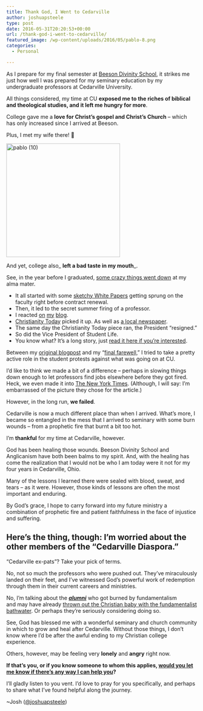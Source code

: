 ```yaml
---
title: Thank God, I Went to Cedarville
author: joshuapsteele
type: post
date: 2016-05-31T20:20:53+00:00
url: /thank-god-i-went-to-cedarville/
featured_image: /wp-content/uploads/2016/05/pablo-8.png
categories:
  - Personal

---
```

As I prepare for my final semester at [Beeson Divinity School][1], it strikes me just how well I was prepared for my seminary education by my undergraduate professors at Cedarville University.

All things considered, my time at CU **exposed me to the riches of biblical and theological studies, and it left me hungry for more**.

College gave me a **love for Christ&#8217;s gospel and Christ&#8217;s Church** &#8211; which has only increased since I arrived at Beeson.

Plus, I met my wife there! 🙂

<img decoding="async" loading="lazy" class="alignnone size-medium wp-image-3868" src="https://joshuapsteele.com/wp-content/uploads/2016/05/pablo-10-300x300.png" alt="pablo (10)" width="300" height="300" srcset="https://joshuapsteele.com/wp-content/uploads/2016/05/pablo-10-300x300.png 300w, https://joshuapsteele.com/wp-content/uploads/2016/05/pablo-10-150x150.png 150w, https://joshuapsteele.com/wp-content/uploads/2016/05/pablo-10-768x768.png 768w, https://joshuapsteele.com/wp-content/uploads/2016/05/pablo-10.png 1024w" sizes="(max-width: 300px) 100vw, 300px" /> 

And yet, college also_ **left a bad taste in my mouth**_.

See, in the year before I graduated, [some crazy things went down][2] at my alma mater.

  * It all started with some [sketchy White Papers][3] getting sprung on the faculty right before contract renewal.
  * Then, it led to the secret summer firing of a professor.
  * I reacted [on][4] [my][5] [blog][6].
  * [Christianity Today][7] picked it up. As well as [a local newspaper][8].
  * The same day the Christianity Today piece ran, the President &#8220;resigned.&#8221;
  * So did the Vice President of Student Life.
  * You know what? It&#8217;s a long story, just [read it here if you&#8217;re interested][2].

Between my [original blogpost][4] and my &#8220;[final farewell,][9]&#8221; I tried to take a pretty active role in the student protests against what was going on at CU.

I&#8217;d like to think we made a bit of a difference &#8211; perhaps in slowing things down enough to let professors find jobs elsewhere before they got fired. Heck, we even made it into [The New York Times][10]. (Although, I will say: I&#8217;m embarrassed of the picture they chose for the article.)

However, in the long run, **we failed**.

Cedarville is now a much different place than when I arrived. What&#8217;s more, I became so entangled in the mess that I arrived to seminary with some burn wounds &#8211; from a prophetic fire that burnt a bit too hot.

I&#8217;m **thankful** for my time at Cedarville, however.

God has been healing those wounds. Beeson Divinity School and Anglicanism have both been balms to my spirit. And, with the healing has come the realization that I would not be who I am today were it not for my four years in Cedarville, Ohio.

Many of the lessons I learned there were sealed with blood, sweat, and tears &#8211; as it were. However, those kinds of lessons are often the most important and enduring.

By God&#8217;s grace, I hope to carry forward into my future ministry a combination of prophetic fire and patient faithfulness in the face of injustice and suffering.

## Here&#8217;s the thing, though: I&#8217;m worried about the other members of the &#8220;Cedarville Diaspora.&#8221;

&#8220;Cedarville ex-pats&#8221;? Take your pick of terms.

No, not so much the professors who were pushed out. They&#8217;ve miraculously landed on their feet, and I&#8217;ve witnessed God&#8217;s powerful work of redemption through them in their current careers and ministries.

No, I&#8217;m talking about the <span style="text-decoration: underline;"><em><strong>alumni</strong></em></span> who got burned by fundamentalism and may have already [thrown out the Christian baby with the fundamentalist bathwater][11]. Or perhaps they&#8217;re seriously considering doing so.

See, God has blessed me with a wonderful seminary and church community in which to grow and heal after Cedarville. Without those things, I don&#8217;t know where I&#8217;d be after the awful ending to my Christian college experience.

Others, however, may be feeling very **lonely** and **angry** right now.

**If that&#8217;s you, or if you know someone to whom this applies, <span style="text-decoration: underline;">would you let me know if there&#8217;s any way I can help you</span>?**

I&#8217;ll gladly listen to you vent. I&#8217;d love to pray for you specifically, and perhaps to share what I&#8217;ve found helpful along the journey.

~Josh ([@joshuapsteele][12])

 [1]: http://www.beesondivinity.com/
 [2]: https://storify.com/fiatlux125/cedarville-2012-2013/
 [3]: http://www.cedarville.edu/Job-Openings/Doctrinal-Statement.aspx
 [4]: https://joshuapsteele.com/2012/09/20/cedarville-let-there-be-light-pt-1/
 [5]: https://joshuapsteele.com/2012/09/21/cedarville-let-there-be-light-pt-2/
 [6]: https://joshuapsteele.com/2012/09/22/an-explanation/
 [7]: http://www.christianitytoday.com/ct/2012/november/crisis-of-faith-statements.html
 [8]: http://www.daytondailynews.com/news/news/cedarville-plays-professor-on-leave/nSwDJ/
 [9]: https://joshuapsteele.com/2013/04/24/a-farewell-to-cedarville/
 [10]: http://www.nytimes.com/2013/02/16/us/a-christian-college-struggles-to-define-itself.html
 [11]: http://www.patheos.com/blogs/rogereolson/2012/08/on-not-throwing-the-baby-out-with-the-bathwater-a-message-for-abused-ex-fundamentalists/
 [12]: https://twitter.com/joshuapsteele